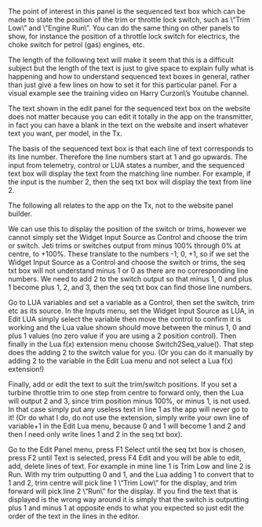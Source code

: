 The point of interest in this panel is the sequenced text box which can be
made to state the position of the trim or throttle lock switch, such as
\“Trim Low\” and \“Engine Run\”.  You can do the same thing on other panels to
show, for instance the position of a throttle lock switch for electrics,
the choke switch for petrol (gas) engines, etc.

The length of the following text will make it seem that this is a difficult
subject but the length of the text is just to give space to explain fully
what is happening and how to understand sequenced text boxes in general,
rather than just give a few lines on how to set it for this particular
panel.  For a visual example see the training video on Harry Curzon\’s
Youtube channel.

The text shown in the edit panel for the sequenced text box on the website
does not matter because you can edit it totally in the app on the
transmitter, in fact you can have a blank in the text on the website and
insert whatever text you want, per model, in the Tx.

The basis of the sequenced text box is that each line of text corresponds
to its line number.  Therefore the line numbers start at 1 and go upwards.
The input from telemetry, control or LUA states a number, and the sequenced
text box will display the text from the matching line number.  For example,
if the input is the number 2, then the seq txt box will display the text
from line 2.

The following all relates to the app on the Tx, not to the website panel
builder.

We can use this to display the position of the switch or trims, however we
cannot simply set the Widget Input Source as Control and choose the trim or
switch.  Jeti trims or switches output from minus 100% through 0% at
centre, to +100%.  These translate to the numbers -1, 0, +1, so if we set
the Widget Input Source as a Control and choose the switch or trims, the
seq txt box will not understand minus 1 or 0 as there are no corresponding
line numbers.  We need to add 2 to the switch output so that minus 1, 0 and
plus 1 become plus 1, 2, and 3, then the seq txt box can find those line
numbers.

Go to LUA variables and set a variable as a Control, then set the switch,
trim etc as its source.  In the Inputs menu, set the Widget Input Source as
LUA, in Edit LUA simply select the variable then move the control to
confirm it is working and the Lua value shown should move between the minus
1, 0 and plus 1 values (no zero value if you are using a 2 position
control).  Then finally in the Lua f(x) extension menu choose
Switch2Seq_value().  That step does the adding 2 to the switch value for
you.  (Or you can do it manually by adding 2 to the variable in the Edit
Lua menu and not select a Lua f(x) extension!)

Finally, add or edit the text to suit the trim/switch positions.  If you
set a turbine throttle trim to one step from centre to forward only, then
the Lua will output 2 and 3, since trim position minus 100%, or minus 1, is
not used.  In that case simply put any useless text in line 1 as the app
will never go to it!  (Or do what I do, do not use the extension, simply
write your own line of variable+1 in the Edit Lua menu, because 0 and 1
will become 1 and 2 and then I need only write lines 1 and 2 in the seq txt
box).

Go to the Edit Panel menu, press F1 Select until the seq txt box is chosen,
press F2 until Text is selected, press F4 Edit and you will be able to
edit, add, delete lines of text.  For example in mine line 1 is Trim Low
and line 2 is Run.  With my trim outputting 0 and 1, and the Lua adding 1
to convert that to 1 and 2, trim centre will pick line 1 \“Trim Low\” for the
display, and trim forward will pick line 2 \“Run\” for the display.  If you
find the text that is displayed is the wrong way around it is simply that
the switch is outputting plus 1 and minus 1 at opposite ends to what you
expected so just edit the order of the text in the lines in the editor.
